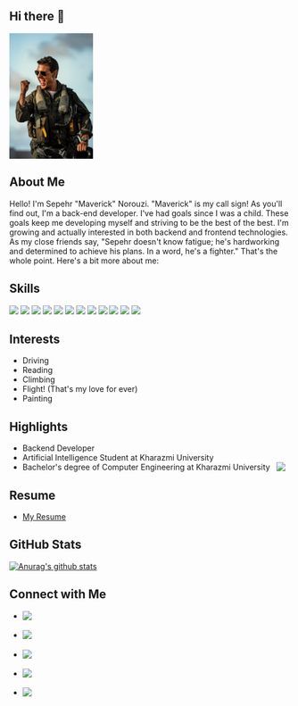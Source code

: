 ## Hi there 👋
<img align="center" src="https://github.com/SepehrNorouzi7/SepehrNorouzi7/blob/main/Maverick.jpg" width="150px"/>

## About Me
Hello! I'm Sepehr "Maverick" Norouzi. "Maverick" is my call sign! As you'll find out, I'm a back-end developer. I've had goals since I was a child. These goals keep me developing myself and striving to be the best of the best. I'm growing and actually interested in both backend and frontend technologies. As my close friends say, "Sepehr doesn't know fatigue; he's hardworking and determined to achieve his plans. In a word, he's a fighter." That's the whole point. Here's a bit more about me:

## Skills
![](https://img.shields.io/badge/Python-Expert-yellow)
![](https://img.shields.io/badge/C++-Intermediate-blue)
![](https://img.shields.io/badge/Java-Intermediate-red)
![](https://img.shields.io/badge/HTML-Intermediate-orange)
![](https://img.shields.io/badge/CSS-Intermediate-cyan)
![](https://img.shields.io/badge/JavaScript-Intermediate-yellow)
![](https://img.shields.io/badge/Django-Intermediate-green)
![](https://img.shields.io/badge/React-Pre%20Intermediate-blue)
![](https://img.shields.io/badge/Git-Intermediate-orange)
![](https://img.shields.io/badge/MySQL-Intermediate-navy)
![](https://img.shields.io/badge/React%20Native-Pre%20Intermediate-blue)
![](https://img.shields.io/badge/Tailwind-Intermediate-green)
      
## Interests
 - Driving
 - Reading
 - Climbing
 - Flight! (That's my love for ever)
 - Painting 

## Highlights
 - Backend Developer
 - Artificial Intelligence Student at Kharazmi University
 - Bachelor's degree of Computer Engineering at Kharazmi University <a href="https://khu.ac.ir/"><img align="right" src="https://khu.ac.ir/templates/tmpl_modern01/images/main_logo.png" width="25px"/></a>

## Resume
 - <a href="https://sepehrnorouzi7.github.io">My Resume</a>
 
## GitHub Stats 
[![Anurag's github stats](https://github-readme-stats.vercel.app/api?username=SepehrNorouzi7)](https://github.com/SepehrNorouzi7)

## Connect with Me
 - <a href="mailto:sepehrnorouzi07@gmail.com/"><img align="left" src="https://img.shields.io/badge/Gmail-D14836?style=for-the-badge&logo=gmail&logoColor=white"/></a>
 
 - <a href="https://t.me/SepehrNorouzi7/"><img align="left" src="https://img.shields.io/badge/Telegram-2CA5E0?style=for-the-badge&logo=telegram&logoColor=white"/></a>
 
 - <a href="https://www.linkedin.com/in/sepehrnorouzi7/"><img align="left" src="https://img.shields.io/badge/LinkedIn-0077B5?style=for-the-badge&logo=linkedin&logoColor=white"/></a>
 
 - <a href="https://x.com/SepehrNorouzi7"><img align="left" src="https://img.shields.io/badge/Twitter-1DA1F2?style=for-the-badge&logo=twitter&logoColor=white"/></a>
 
 - <a href="https://instagram.com/sepehrnorouzi7"><img align="left" src="https://img.shields.io/badge/Instagram-E4405F?style=for-the-badge&logo=instagram&logoColor=white"/></a>
 
